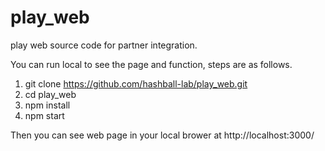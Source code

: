 # play_web
play web source code for partner integration.

You can run local to see the page and function, steps are as follows.
1. git clone https://github.com/hashball-lab/play_web.git
2. cd play_web
3. npm install
4. npm start

Then you can see web page in your local brower at http://localhost:3000/
